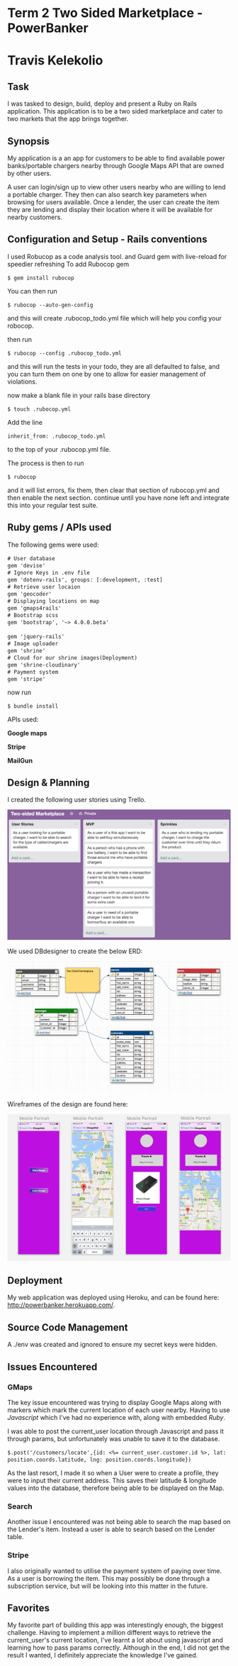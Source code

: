 # Term 2 Two Sided Marketplace - PowerBanker
# Travis Kelekolio

## Task
I was tasked to design, build, deploy and present a Ruby on Rails application.
This application is to be a two sided marketplace and cater to two markets that the app brings together.

## Synopsis
My application is a an app for customers to be able to find available power banks/portable chargers nearby through Google Maps API that are owned by other users.

A user can login/sign up to view other users nearby who are willing to lend a portable charger. They then can also search key parameters when browsing for users available. Once a lender, the user can create the item they are lending and display their location where it will be available for nearby customers.

## Configuration and Setup - Rails conventions
I used Robucop as a code analysis tool. and Guard gem with live-reload for speedier refreshing
To add Rubocop gem

```
$ gem install rubocop
```
You can then run
```
$ rubocop --auto-gen-config
```
and this will create .rubocop_todo.yml file which will help you config your robocop.

 then run
```
$ rubocop --config .rubocop_todo.yml
```
and this will run the tests in your todo, they are all defaulted to false, and you can turn them on one by one to allow for easier management of violations.

now make a blank file in your rails base directory
```
$ touch .rubocop.yml
```

Add the line
```
inherit_from: .rubocop_todo.yml
```
to the top of your .rubocop.yml file.


The process is then to run
```
$ rubocop
```
and it will list errors, fix them, then clear that section of rubocop.yml and then enable the next section.
continue until you have none left and integrate this into your regular test suite.

## Ruby gems / APIs used
The following gems were used:
```
# User database
gem 'devise'
# Ignore Keys in .env file
gem 'dotenv-rails', groups: [:development, :test]
# Retrieve user locaion
gem 'geocoder'
# Displaying locations on map
gem 'gmaps4rails'
# Bootstrap scss
gem 'bootstrap', '~> 4.0.0.beta'

gem 'jquery-rails'
# Image uploader
gem 'shrine'
# Cloud for our shrine images(Deployment)
gem 'shrine-cloudinary'
# Payment system
gem 'stripe'
```

now run

```
$ bundle install

```

APIs used:

**Google maps**

**Stripe**

**MailGun**

## Design & Planning
I created the following user stories using Trello.

![alt text](./public/trello.jpg)

We used DBdesigner to create the below ERD:

![alt text](./public/erd.jpg)

Wireframes of the design are found here:

![alt text](./public/wireframe.jpg)

## Deployment
My web application was deployed using Heroku, and can be found here: http://powerbanker.herokuapp.com/.

## Source Code Management

A ./env was created and ignored to ensure my secret keys were hidden.

## Issues Encountered

### GMaps
The key issue encountered was trying to display Google Maps along with markers which mark the current location of each user nearby. Having to use *Javascript* which I've had no experience with, along with embedded *Ruby*.

I was able to post the current_user location through Javascript and pass it through params, but unfortunately was unable to save it to the database.
```
$.post('/customers/locate',{id: <%= current_user.customer.id %>, lat: position.coords.latitude, lng: position.coords.longitude})
```
As the last resort, I made it so when a User were to create a profile, they were to input their current address. This saves their latitude & longitude values into the database, therefore being able to be displayed on the Map.

### Search
Another issue I encountered was not being able to search the map based on the Lender's item. Instead a user is able to search based on the Lender table.

### Stripe
I also originally wanted to utilise the
payment system of paying over time. As a user is borrowing the item. This may possibly be done through a subscription service, but will be looking into this matter in the future.


## Favorites
My favorite part of building this app was interestingly enough, the biggest challenge. Having to implement a million different ways to retrieve the current_user's current location, I've learnt a lot about using javascript and learning how to pass params correctly. Although in the end, I did not get the result I wanted, I definitely appreciate the knowledge I've gained.
